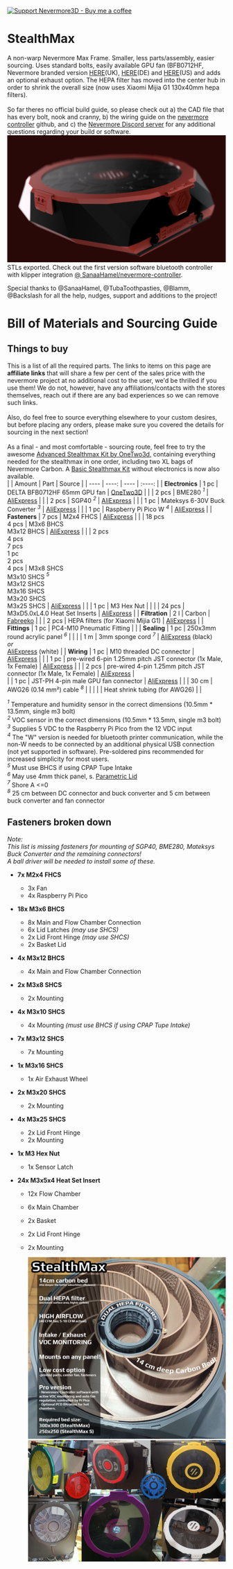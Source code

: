 [![Support Nevermore3D - Buy me a coffee](https://img.shields.io/badge/Support%20Nevermore3D%20-Buy%20me%20a%20coffee-orange.svg)](https://www.buymeacoffee.com/nevermore3d)

# StealthMax

A non-warp Nevermore Max Frame. Smaller, less parts/assembly, easier sourcing. Uses standard bolts, easily available GPU fan (BFB0712HF, Nevermore branded version [HERE](https://www.onetwo3d.co.uk/product/nevermore-bfb0712hf-65mm-fan/?wpam_id=2)(UK), [HERE](https://www.replimat.eu/nevermore-bfb0712hf-fan-65mm/rt10136)(DE) and [HERE](https://kb-3d.com/store/fans/983-nevermore-65mm-blower-cage-fan-for-stealthmax-1694204852771.html)(US) and adds an optional exhaust option. The HEPA filter has moved into the center hub in order to shrink the overall size (now uses Xiaomi Mijia G1 130x40mm hepa filters).<BR><BR>
So far theres no official build guide, so please check out a) the CAD file that has every bolt, nook and cranny, b) the wiring guide on the [nevermore controller](https://github.com/SanaaHamel/nevermore-controller) github, and c) the [Nevermore Discord server](https://discord.gg/H8tZ9fZVQ4) for any additional questions regarding your build or software. 
![StealthMax](./StealthMax.png)
STLs exported. Check out the first version software bluetooth controller with klipper integration [@ SanaaHamel/nevermore-controller](https://github.com/SanaaHamel/nevermore-controller).

Special thanks to @SanaaHamel, @TubaToothpasties, @Blamm, @Backslash for all the help, nudges, support and additions to the project!

# Bill of Materials and Sourcing Guide
## Things to buy
This is a list of all the required parts. The links to items on this page are **affiliate links** that will share a few per cent of the sales price with the nevermore project at no additional cost to the user, we'd be thrilled if you use them! We do not, however, have any affiliations/contacts with the stores themselves, reach out if there are any bad experiences so we can remove such links.<br><br>Also, do feel free to source everything elsewhere to your custom desires, but before placing any orders, please make sure you covered the details for sourcing in the next section!<br><br> As a final - and most comfortable - sourcing route, feel free to try the awesome [Advanced Stealthmax Kit by OneTwo3d](https://www.onetwo3d.co.uk/product/nevermore-stealthmax-filter-kit/?wpam_id=2), containing everything needed for the stealthmax in one order, including two XL bags of Nevermore Carbon. A [Basic Stealthmax Kit](https://www.onetwo3d.co.uk/product/nevermore-stealthmax-filter-kit-basic/?wpam_id=2) without electronics is now also available.<br>
|                      | Amount                                            | Part                                                                                           | Source                                                                                                                                     |
| ----                 | ----:                                             | ----                                                                                           | :----:                                                                                                                                     |
| **Electronics**      |  1 pc                                             | DELTA BFB0712HF 65mm GPU fan                                                                   | [OneTwo3D](https://www.onetwo3d.co.uk/product/nevermore-bfb0712hf-65mm-fan/)                                                               |
|                      |  2 pcs                                            | BME280 *<sup>1</sup>*                                                                          | [AliExpress](https://s.click.aliexpress.com/e/_DCjWhgZ)                                                                                    |
|                      |  2 pcs                                            | SGP40 *<sup>2</sup>*                                                                           | [AliExpress](https://s.click.aliexpress.com/e/_DE5jOTT)                                                                                    |
|                      |  1 pc                                             | Mateksys 6-30V Buck Converter *<sup>3</sup>*                                                   | [AliExpress](https://s.click.aliexpress.com/e/_oEkrGWR)                                                                                    |
|                      |  1 pc                                             | Raspberry Pi Pico W *<sup>4</sup>*                                                             | [AliExpress](https://s.click.aliexpress.com/e/_okun5yX)                                                                                    |
| **Fasteners**        |  7 pcs                                            | M2x4 FHCS                                                                                      | [AliExpress](https://s.click.aliexpress.com/e/_Dd3ZxlT)                                                                                    |
|                      | 18 pcs<br>4 pcs                                   | M3x6 BHCS<br>M3x12 BHCS                                                                        | [AliExpress](https://s.click.aliexpress.com/e/_DduS2Vn)                                                                                    |
|                      | 2 pcs<br>4 pcs<br>7 pcs<br>1 pc<br>2 pcs<br>4 pcs | M3x8 SHCS<br>M3x10 SHCS *<sup>5</sup>*<br>M3x12 SHCS<br>M3x16 SHCS<br>M3x20 SHCS<br>M3x25 SHCS | [AliExpress](https://s.click.aliexpress.com/e/_DkxhzGZ)                                                                                    |
|                      |  1 pc                                             | M3 Hex Nut                                                                                     |                                                                                                                                            |
|                      | 24 pcs                                            | M3xD5.0xL4.0 Heat Set Inserts                                                                  | [AliExpress](https://s.click.aliexpress.com/e/_DeVF8rT)                                                                                    |
| **Filtration**       |  2 l                                              | Carbon                                                                                         | [Fabreeko](https://www.fabreeko.com/products/nevermore-carbon?variant=43205733482751)                                                      |
|                      |  2 pcs                                            | HEPA filters (for Xiaomi Mijia G1)                                                             | [AliExpress](https://s.click.aliexpress.com/e/_EGPsFBt)                                                                                    |
| **Fittings**         |  1 pc                                             | PC4-M10 Pneumatic Fitting                                                                      |                                                                                                                                            |
| **Sealing**          |  1 pc                                             | 250x3mm round acrylic panel *<sup>6</sup>*                                                     |                                                                                                                                            |
|                      |  1 m                                              | 3mm sponge cord *<sup>7</sup>*                                                                 | [AliExpress](https://s.click.aliexpress.com/e/_DCBnSol) (black)<br>*or*<br>[AliExpress](https://s.click.aliexpress.com/e/_DnnezK9) (white) |
| **Wiring**           |  1 pc                                             | M10 threaded DC connector                                                                      | [AliExpress](https://www.aliexpress.com/item/33001103693.html?spm=a2g0o.order_list.order_list_main.89.50ea1802RQAeZj)                      |
|                      |  1 pc                                             | pre-wired 6-pin 1.25mm pitch JST connector (1x Male, 1x Female)                                | [AliExpress](https://s.click.aliexpress.com/e/_mL6z69Y)                                                                                    |
|                      |  2 pcs                                            | pre-wired 4-pin 1.25mm pitch JST connector (1x Male, 1x Female)                                | [AliExpress](https://s.click.aliexpress.com/e/_mL6z69Y)                                                                                    |     
|                      |  1 pc                                             | JST-PH 4-pin male GPU fan connector                                                            | [AliExpress](https://s.click.aliexpress.com/e/_DklkchV)                                                                                    |
|                      |  30 cm                                            | AWG26 (0.14 mm²) cable *<sup>8</sup>*                                                          |                                                                                                                                            |
|                      |                                                   | Heat shrink tubing (for AWG26)                                                                 |                                                                                                                                            |


*<sup>1</sup>*  Temperature and humidity sensor in the correct dimensions (10.5mm * 13.5mm, single m3 bolt)<br>
*<sup>2</sup>*  VOC sensor in the correct dimensions (10.5mm * 13.5mm, single m3 bolt)<br>
*<sup>3</sup>*  Supplies 5 VDC to the Raspberry Pi Pico from the 12 VDC input<br>
*<sup>4</sup>*  The "W" version is needed for bluetooth printer communication, while the non-W needs to be connected by an additional physical USB connection (not yet supported in software). Pre-soldered pins recommended for increased simplicity for most users.<br>
*<sup>5</sup>*  Must use BHCS if using CPAP Tupe Intake<br>
*<sup>6</sup>*  May use 4mm thick panel, s. [Parametric Lid](Parametric_Lid_stealthmax.f3d)<br>
*<sup>7</sup>*  Shore A <=0<br>
*<sup>8</sup>*  25 cm between DC connector and buck converter and 5 cm between buck converter and fan connector

## Fasteners broken down
*Note:*<br>
*This list is missing fasteners for mounting of SGP40, BME280, Mateksys Buck Converter and the remaining connectors!*<br>
*A ball driver will be needed to install some of these.*<br>
- **7x M2x4 FHCS**
    - 3x Fan
    - 4x Raspberry Pi Pico
 
- **18x M3x6 BHCS**
    - 8x Main and Flow Chamber Connection
    - 6x Lid Latches *(may use SHCS)*
    - 2x Lid Front Hinge *(may use SHCS)*
    - 2x Basket Lid
   
- **4x M3x12 BHCS**
    - 4x Main and Flow Chamber Connection
 
- **2x M3x8 SHCS**
    - 2x Mounting
 
- **4x M3x10 SHCS**
    - 4x Mounting *(must use BHCS if using CPAP Tupe Intake)*
 
- **7x M3x12 SHCS**
    - 7x Mounting
 
- **1x M3x16 SHCS**
    - 1x Air Exhaust Wheel
 
- **2x M3x20 SHCS**
    - 2x Mounting
 
- **4x M3x25 SHCS**
    - 2x Lid Front Hinge
    - 2x Mounting
 
- **1x M3 Hex Nut**
    - 1x Sensor Latch

- **24x M3x5x4 Heat Set Insert**
    - 12x Flow Chamber
    - 6x Main Chamber
    - 2x Basket
    - 2x Lid Front Hinge
    - 2x Mounting

      ![StealthMax](./SM_PROMO_small.png)
      ![StealthMax](./SM_builds_small.png)
